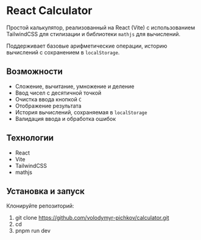 # React Calculator

Простой калькулятор, реализованный на React (Vite) с использованием TailwindCSS для стилизации и библиотеки `mathjs` для вычислений. 
 
Поддерживает базовые арифметические операции, историю вычислений с сохранением в `localStorage`.

## Возможности

- Сложение, вычитание, умножение и деление
- Ввод чисел с десятичной точкой
- Очистка ввода кнопкой `C`
- Отображение результата
- История вычислений, сохраняемая в `localStorage`
- Валидация ввода и обработка ошибок

## Технологии

- React
- Vite
- TailwindCSS
- mathjs

## Установка и запуск

Клонируйте репозиторий:

1) git clone <https://github.com/volodymyr-pichkov/calculator.git>
2) cd <calculator>
3) pnpm run dev
